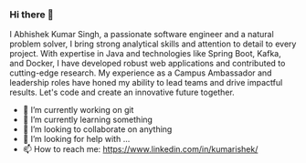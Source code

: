 
<!--You can check my linkedin profile:
    🔭 I’m currently working on self learning
    🌱 I’m currently different software tools/ Biometric solving problems
    👯 I’m looking to collaboration 

**anshuhishek/anshuhishek** is .✨ _special_ ✨ a repository because its `README.md` (this file) appears on your GitHub profile.
-->
### Hi there 👋
I Abhishek Kumar Singh, a passionate software engineer and a natural problem solver, I bring strong analytical skills and attention to detail to every project. With expertise in Java and technologies like Spring Boot, Kafka, and Docker, I have developed robust web applications and contributed to cutting-edge research. My experience as a Campus Ambassador and leadership roles have honed my ability to lead teams and drive impactful results. Let's code and create an innovative future together.

- 🔭 I’m currently working on git
- 🌱 I’m currently learning something
- 👯 I’m looking to collaborate on anything
- 🤔 I’m looking for help with ...
- 📫 How to reach me:  https://www.linkedin.com/in/kumarishek/ 
<!--- 💬 Ask me about ...
- 📫 How to reach me:  https://www.linkedin.com/in/kumarishek/ 
- 😄 Pronouns: ...
- ⚡ Fun fact: 


